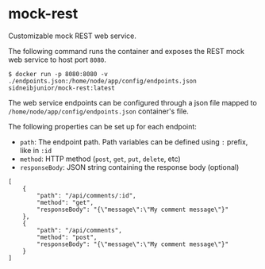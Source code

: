 # mock-rest
Customizable mock REST web service.

The following command runs the container and exposes the REST mock web service to host port `8080`.

```
$ docker run -p 8080:8080 -v ./endpoints.json:/home/node/app/config/endpoints.json sidneibjunior/mock-rest:latest
```

The web service endpoints can be configured through a json file mapped to `/home/node/app/config/endpoints.json` container's file.

The following properties can be set up for each endpoint:
- `path`: The endpoint path. Path variables can be defined using `:` prefix, like in `:id`
- `method`: HTTP method (`post`, `get`, `put`, `delete`, etc)
- `responseBody`: JSON string containing the response body (optional)

```
[
    {
        "path": "/api/comments/:id",
        "method": "get",
        "responseBody": "{\"message\":\"My comment message\"}"
    },
    {
        "path": "/api/comments",
        "method": "post",
        "responseBody": "{\"message\":\"My comment message\"}"
    }
]
```
